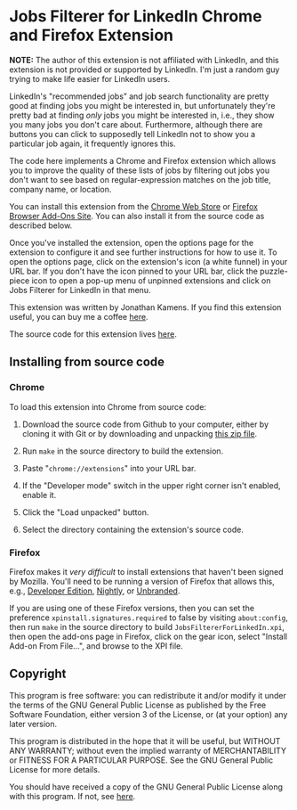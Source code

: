 # Jobs Filterer for LinkedIn Chrome and Firefox Extension

**NOTE:** The author of this extension is not affiliated with
LinkedIn, and this extension is not provided or supported by LinkedIn.
I'm just a random guy trying to make life easier for LinkedIn users.

LinkedIn's "recommended jobs” and job search functionality are pretty
good at finding jobs you might be interested in, but unfortunately
they're pretty bad at finding *only* jobs you might be interested in,
i.e., they show you many jobs you don't care about. Furthermore,
although there are buttons you can click to supposedly tell LinkedIn
not to show you a particular job again, it frequently ignores this.

The code here implements a Chrome and Firefox extension which allows
you to improve the quality of these lists of jobs by filtering out
jobs you don't want to see based on regular-expression matches on the
job title, company name, or location.

You can install this extension from the [Chrome Web Store][cws] or
[Firefox Browser Add-Ons Site][amo]. You can also install it from the
source code as described below.

Once you've installed the extension, open the options page for the
extension to configure it and see further instructions for how to use
it. To open the options page, click on the extension's icon (a white
funnel) in your URL bar. If you don't have the icon pinned to your URL
bar, click the puzzle-piece icon to open a pop-up menu of unpinned
extensions and click on Jobs Filterer for LinkedIn in that menu.

This extension was written by Jonathan Kamens. If you find this
extension useful, you can buy me a coffee [here][blog].

The source code for this extension lives [here][github].

## Installing from source code

### Chrome

To load this extension into Chrome from source code:

1. Download the source code from Github to your computer, either by
   cloning it with Git or by downloading and unpacking
   [this zip file][zip].

2. Run `make` in the source directory to build the extension.

3. Paste "`chrome://extensions`" into your URL bar.

4. If the "Developer mode" switch in the upper right corner isn't
   enabled, enable it.

5. Click the "Load unpacked" button.

6. Select the directory containing the extension's source code.

### Firefox

Firefox makes it _very difficult_ to install extensions that haven't
been signed by Mozilla. You'll need to be running a version of Firefox
that allows this, e.g., [Developer Edition][ffdev],
[Nightly][ffnightly], or [Unbranded][ffunbranded].

If you are using one of these Firefox versions, then you can set the
preference `xpinstall.signatures.required` to false by visiting
`about:config`, then run `make` in the source directory to build
`JobsFiltererForLinkedIn.xpi`, then open the add-ons page in Firefox,
click on the gear icon, select "Install Add-on From File...", and
browse to the XPI file.

## Copyright

This program is free software: you can redistribute it and/or modify
it under the terms of the GNU General Public License as published by
the Free Software Foundation, either version 3 of the License, or (at
your option) any later version.

This program is distributed in the hope that it will be useful, but
WITHOUT ANY WARRANTY; without even the implied warranty of
MERCHANTABILITY or FITNESS FOR A PARTICULAR PURPOSE. See the GNU
General Public License for more details.

You should have received a copy of the GNU General Public License
along with this program. If not, see [here][gpl].

[cws]: https://chrome.google.com/webstore/detail/linkedin-jobs-filterer/afjdfegpgbfjgdelebopglhhfkjjblch/
[amo]: https://addons.mozilla.org/firefox/addon/linkedin-jobs-filterer/
[blog]: https://blog.kamens.us/support-my-blog
[github]: https://github.com/jikamens/jobs-filterer-for-linkedin
[gpl]: https://www.gnu.org/licenses/
[zip]: https://github.com/jikamens/jobs-filterer-for-linkedin/archive/refs/heads/main.zip
[ffdev]: https://www.mozilla.org/firefox/developer/
[ffnightly]: https://www.mozilla.org/firefox/nightly/notes/
[ffunbranded]: https://wiki.mozilla.org/Add-ons/Extension_Signing#Unbranded_Builds
